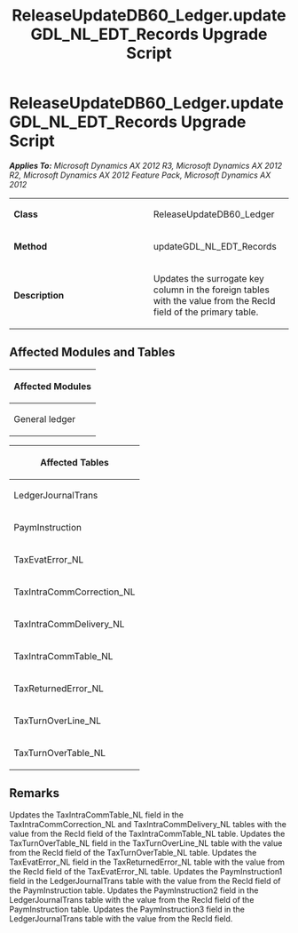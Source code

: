 ﻿---
title: ReleaseUpdateDB60_Ledger.updateGDL_NL_EDT_Records Upgrade Script
TOCTitle: ReleaseUpdateDB60_Ledger.updateGDL_NL_EDT_Records Upgrade Script
ms:assetid: 24ebc7f8-5275-5520-858e-caef49aed4b1
ms:mtpsurl: https://msdn.microsoft.com/en-us/library/JJ685011(v=AX.60)
ms:contentKeyID: 49707211
ms.date: 05/18/2015
mtps_version: v=AX.60
---

# ReleaseUpdateDB60\_Ledger.updateGDL\_NL\_EDT\_Records Upgrade Script 


_**Applies To:** Microsoft Dynamics AX 2012 R3, Microsoft Dynamics AX 2012 R2, Microsoft Dynamics AX 2012 Feature Pack, Microsoft Dynamics AX 2012_

<table>
<colgroup>
<col style="width: 50%" />
<col style="width: 50%" />
</colgroup>
<tbody>
<tr class="odd">
<td><p><strong>Class</strong></p></td>
<td><p>ReleaseUpdateDB60_Ledger</p></td>
</tr>
<tr class="even">
<td><p><strong>Method</strong></p></td>
<td><p>updateGDL_NL_EDT_Records</p></td>
</tr>
<tr class="odd">
<td><p><strong>Description</strong></p></td>
<td><p>Updates the surrogate key column in the foreign tables with the value from the RecId field of the primary table.</p></td>
</tr>
</tbody>
</table>


## Affected Modules and Tables

<table>
<colgroup>
<col style="width: 100%" />
</colgroup>
<thead>
<tr class="header">
<th><p>Affected Modules</p></th>
</tr>
</thead>
<tbody>
<tr class="odd">
<td><p>General ledger</p></td>
</tr>
</tbody>
</table>


<table>
<colgroup>
<col style="width: 100%" />
</colgroup>
<thead>
<tr class="header">
<th><p>Affected Tables</p></th>
</tr>
</thead>
<tbody>
<tr class="odd">
<td><p>LedgerJournalTrans</p></td>
</tr>
<tr class="even">
<td><p>PaymInstruction</p></td>
</tr>
<tr class="odd">
<td><p>TaxEvatError_NL</p></td>
</tr>
<tr class="even">
<td><p>TaxIntraCommCorrection_NL</p></td>
</tr>
<tr class="odd">
<td><p>TaxIntraCommDelivery_NL</p></td>
</tr>
<tr class="even">
<td><p>TaxIntraCommTable_NL</p></td>
</tr>
<tr class="odd">
<td><p>TaxReturnedError_NL</p></td>
</tr>
<tr class="even">
<td><p>TaxTurnOverLine_NL</p></td>
</tr>
<tr class="odd">
<td><p>TaxTurnOverTable_NL</p></td>
</tr>
</tbody>
</table>


## Remarks

Updates the TaxIntraCommTable\_NL field in the TaxIntraCommCorrection\_NL and TaxIntraCommDelivery\_NL tables with the value from the RecId field of the TaxIntraCommTable\_NL table. Updates the TaxTurnOverTable\_NL field in the TaxTurnOverLine\_NL table with the value from the RecId field of the TaxTurnOverTable\_NL table. Updates the TaxEvatError\_NL field in the TaxReturnedError\_NL table with the value from the RecId field of the TaxEvatError\_NL table. Updates the PaymInstruction1 field in the LedgerJournalTrans table with the value from the RecId field of the PaymInstruction table. Updates the PaymInstruction2 field in the LedgerJournalTrans table with the value from the RecId field of the PaymInstruction table. Updates the PaymInstruction3 field in the LedgerJournalTrans table with the value from the RecId field.

  



